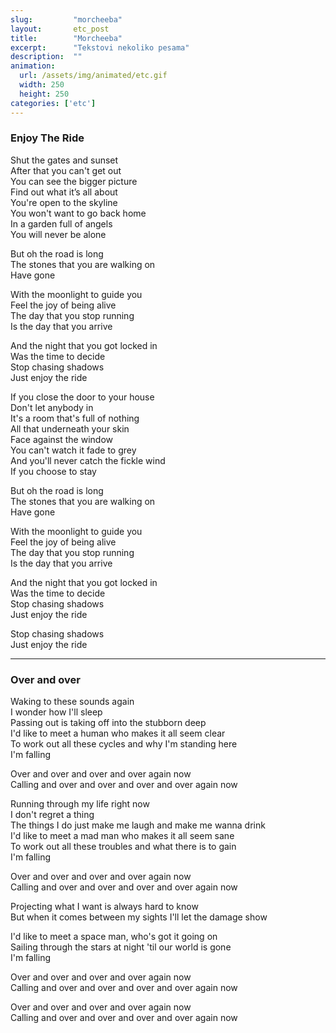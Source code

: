```yaml
---
slug:         "morcheeba"
layout:       etc_post
title:        "Morcheeba"
excerpt:      "Tekstovi nekoliko pesama"
description:  ""
animation:
  url: /assets/img/animated/etc.gif
  width: 250
  height: 250
categories: ['etc']
---
```


### Enjoy The Ride

Shut the gates and sunset  
After that you can't get out  
You can see the bigger picture  
Find out what it’s all about  
You're open to the skyline  
You won't want to go back home  
In a garden full of angels  
You will never be alone  

But oh the road is long  
The stones that you are walking on  
Have gone  

With the moonlight to guide you  
Feel the joy of being alive  
The day that you stop running  
Is the day that you arrive  

And the night that you got locked in  
Was the time to decide  
Stop chasing shadows  
Just enjoy the ride  

If you close the door to your house  
Don't let anybody in  
It's a room that's full of nothing  
All that underneath your skin  
Face against the window  
You can't watch it fade to grey  
And you'll never catch the fickle wind  
If you choose to stay  

But oh the road is long  
The stones that you are walking on  
Have gone  

With the moonlight to guide you  
Feel the joy of being alive  
The day that you stop running  
Is the day that you arrive  

And the night that you got locked in  
Was the time to decide  
Stop chasing shadows  
Just enjoy the ride  

Stop chasing shadows  
Just enjoy the ride  

***

### Over and over

Waking to these sounds again  
I wonder how I'll sleep  
Passing out is taking off into the stubborn deep  
I'd like to meet a human who makes it all seem clear  
To work out all these cycles and why I'm standing here  
I'm falling  

Over and over and over and over again now  
Calling and over and over and over and over again now  

Running through my life right now  
I don't regret a thing  
The things I do just make me laugh and make me wanna drink  
I'd like to meet a mad man who makes it all seem sane  
To work out all these troubles and what there is to gain  
I'm falling  

Over and over and over and over again now  
Calling and over and over and over and over again now  

Projecting what I want is always hard to know  
But when it comes between my sights I'll let the damage show  

I'd like to meet a space man, who's got it going on  
Sailing through the stars at night 'til our world is gone  
I'm falling  

Over and over and over and over again now  
Calling and over and over and over and over again now  

Over and over and over and over again now  
Calling and over and over and over and over again now  